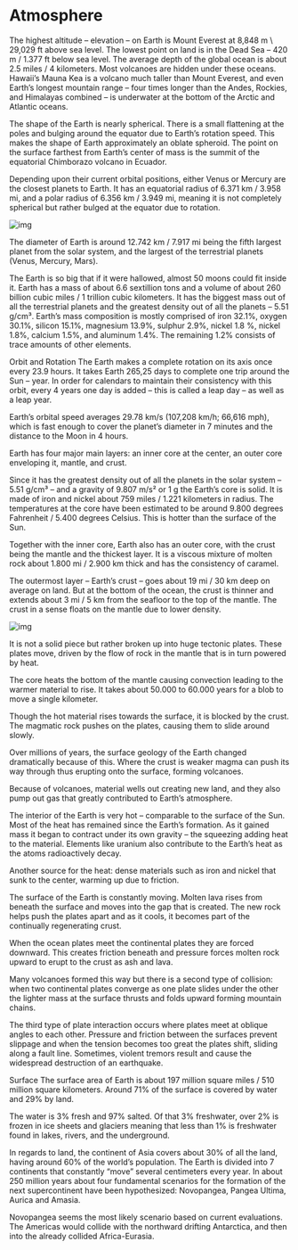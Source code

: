 # Atmosphere

The highest altitude – elevation – on Earth is Mount Everest at 8,848 m \ 29,029 ft above sea level. The lowest point on land is in the Dead Sea – 420 m / 1.377 ft below sea level. The average depth of the global ocean is about 2.5 miles / 4 kilometers. Most volcanoes are hidden under these oceans. Hawaii’s Mauna Kea is a volcano much taller than Mount Everest, and even Earth’s longest mountain range – four times longer than the Andes, Rockies, and Himalayas combined – is underwater at the bottom of the Arctic and Atlantic oceans.

The shape of the Earth is nearly spherical. There is a small flattening at the poles and bulging around the equator due to Earth’s rotation speed. This makes the shape of Earth approximately an oblate spheroid. The point on the surface farthest from Earth’s center of mass is the summit of the equatorial Chimborazo volcano in Ecuador.

Depending upon their current orbital positions, either Venus or Mercury are the closest planets to Earth. It has an equatorial radius of 6.371 km / 3.958 mi, and a polar radius of 6.356 km / 3.949 mi, meaning it is not completely spherical but rather bulged at the equator due to rotation. 

![img](https://nineplanets.org/wp-content/uploads/2019/12/Earth2014shape_SouthAmerica_small.jpg)

The diameter of Earth is around 12.742 km / 7.917 mi being the fifth largest planet from the solar system, and the largest of the terrestrial planets (Venus, Mercury, Mars).

The Earth is so big that if it were hallowed, almost 50 moons could fit inside it. Earth has a mass of about 6.6 sextillion tons and a volume of about 260 billion cubic miles / 1 trillion cubic kilometers. It has the biggest mass out of all the terrestrial planets and the greatest density out of all the planets – 5.51 g/cm³. Earth’s mass composition is mostly comprised of iron 32.1%, oxygen 30.1%, silicon 15.1%, magnesium 13.9%, sulphur 2.9%, nickel 1.8 %,  nickel 1.8%, calcium 1.5%, and aluminum 1.4%. The remaining 1.2% consists of trace amounts of other elements.

Orbit and Rotation
The Earth makes a complete rotation on its axis once every 23.9 hours. It takes Earth 265,25 days to complete one trip around the Sun – year. In order for calendars to maintain their consistency with this orbit, every 4 years one day is added – this is called a leap day – as well as a leap year.

Earth’s orbital speed averages 29.78 km/s (107,208 km/h; 66,616 mph), which is fast enough to cover the planet’s diameter in 7 minutes and the distance to the Moon in 4 hours.

Earth has four major main layers: an inner core at the center, an outer core enveloping it, mantle, and crust.

Since it has the greatest density out of all the planets in the solar system – 5.51 g/cm³ – and a gravity of 9.807 m/s² or 1 g the Earth’s core is solid. It is made of iron and nickel about 759 miles / 1.221 kilometers in radius. The temperatures at the core have been estimated to be around 9.800 degrees Fahrenheit / 5.400 degrees Celsius. This is hotter than the surface of the Sun.

Together with the inner core, Earth also has an outer core, with the crust being the mantle and the thickest layer. It is a viscous mixture of molten rock about 1.800 mi / 2.900 km thick and has the consistency of caramel.

The outermost layer – Earth’s crust – goes about 19 mi / 30 km deep on average on land. But at the bottom of the ocean, the crust is thinner and extends about 3 mi / 5 km from the seafloor to the top of the mantle. The crust in a sense floats on the mantle due to lower density.

![img](https://nineplanets.org/wp-content/uploads/2019/12/Novopangea.jpg)

It is not a solid piece but rather broken up into huge tectonic plates. These plates move, driven by the flow of rock in the mantle that is in turn powered by heat.

The core heats the bottom of the mantle causing convection leading to the warmer material to rise. It takes about 50.000 to 60.000 years for a blob to move a single kilometer.

Though the hot material rises towards the surface, it is blocked by the crust. The magmatic rock pushes on the plates, causing them to slide around slowly.

Over millions of years, the surface geology of the Earth changed dramatically because of this. Where the crust is weaker magma can push its way through thus erupting onto the surface, forming volcanoes.

Because of volcanoes, material wells out creating new land, and they also pump out gas that greatly contributed to Earth’s atmosphere.

The interior of the Earth is very hot – comparable to the surface of the Sun. Most of the heat has remained since the Earth’s formation. As it gained mass it began to contract under its own gravity – the squeezing adding heat to the material. Elements like uranium also contribute to the Earth’s heat as the atoms radioactively decay.

Another source for the heat: dense materials such as iron and nickel that sunk to the center, warming up due to friction.

The surface of the Earth is constantly moving. Molten lava rises from beneath the surface and moves into the gap that is created. The new rock helps push the plates apart and as it cools, it becomes part of the continually regenerating crust.

When the ocean plates meet the continental plates they are forced downward. This creates friction beneath and pressure forces molten rock upward to erupt to the crust as ash and lava.

Many volcanoes formed this way but there is a second type of collision: when two continental plates converge as one plate slides under the other the lighter mass at the surface thrusts and folds upward forming mountain chains.

The third type of plate interaction occurs where plates meet at oblique angles to each other. Pressure and friction between the surfaces prevent slippage and when the tension becomes too great the plates shift, sliding along a fault line. Sometimes, violent tremors result and cause the widespread destruction of an earthquake.

Surface
The surface area of Earth is about 197 million square miles / 510 million square kilometers. Around 71% of the surface is covered by water and 29% by land.

The water is 3% fresh and 97% salted. Of that 3% freshwater, over 2% is frozen in ice sheets and glaciers meaning that less than 1% is freshwater found in lakes, rivers, and the underground.

In regards to land, the continent of Asia covers about 30% of all the land, having around 60% of the world’s population. The Earth is divided into 7 continents that constantly “move” several centimeters every year. In about 250 million years about four fundamental scenarios for the formation of the next supercontinent have been hypothesized: Novopangea, Pangea Ultima, Aurica and Amasia. 

Novopangea seems the most likely scenario based on current evaluations. The Americas would collide with the northward drifting Antarctica, and then into the already collided Africa-Eurasia.
